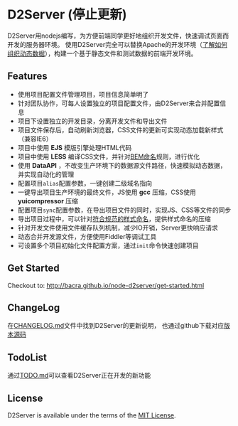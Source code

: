 D2Server (停止更新)
========

D2Server用nodejs编写，为方便前端同学更好地组织开发文件，快速调试页面而开发的服务器环境。
使用D2Server完全可以替换Apache的开发环境（[了解如何组织动态数据](http://bacra.github.io/node-d2server/module.html#dataapi)），构建一个基于静态文件和测试数据的前端开发环境。



## Features

* 使用项目配置文件管理项目，项目信息简单明了
* 针对团队协作，可每人设置独立的项目配置文件，由D2Server来合并配置信息
* 项目下设置独立的开发目录，分离开发文件和导出文件
* 项目文件保存后，自动刷新浏览器，CSS文件的更新可实现动态加载新样式（兼容IE6）
* 项目中使用 **EJS** 模版引擎处理HTML代码
* 项目中使用 **LESS** 编译CSS文件，并针对[BEM命名](http://www.w3cplus.com/css/mindbemding-getting-your-head-round-bem-syntax.html)规则，进行优化
* 使用 **DataAPI** ，不改变生产环境下的数据源文件路径，快速模拟动态数据，并实现自动化的管理
* 配置项目`alias`配置参数，一键创建二级域名指向
* 一键导出项目生产环境的最终文件，JS使用 **gcc** 压缩，CSS使用 **yuicompressor** 压缩
* 配置项目`sync`配置参数，在导出项目文件的同时，实现JS、CSS等文件的同步
* 导出项目过程中，可以针对[符合规范的样式命名](http://bacra.github.io/node-d2server/module.html#mincssname)，提供样式命名的压缩
* 针对开发文件使用文件缓存队列机制，减少IO开销，Server更快响应请求
* 动态合并开发源文件，方便使用Fiddler等调试工具
* 可设置多个项目初始化文件配置方案，通过`init`命令快速创建项目



## Get Started

Checkout to: http://bacra.github.io/node-d2server/get-started.html




## ChangeLog

在[CHANGELOG.md](./CHANGELOG.md)文件中找到D2Server的更新说明，
也通过github下载对应[版本源码](https://github.com/Bacra/node-d2server/releases)



## TodoList
通过[TODO.md](./TODO.md)可以查看D2Server正在开发的新功能



## License

D2Server is available under the terms of the [MIT License](./LICENSE.md).
